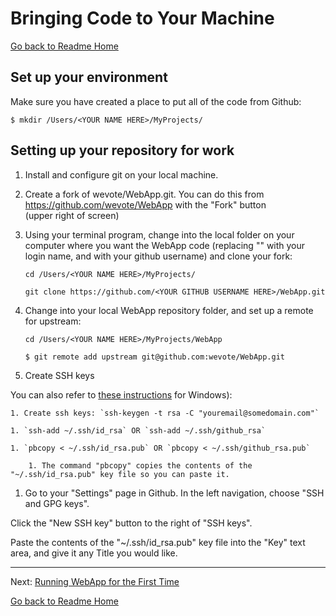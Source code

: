 # Bringing Code to Your Machine
[Go back to Readme Home](../../README.md)

## Set up your environment

Make sure you have created a place to put all of the code from Github:

    $ mkdir /Users/<YOUR NAME HERE>/MyProjects/

## Setting up your repository for work

1. Install and configure git on your local machine.

1. Create a fork of wevote/WebApp.git. You can do this from https://github.com/wevote/WebApp with the "Fork" button  
(upper right of screen)

1. Using your terminal program, change into the local folder on your computer where you want the WebApp code (replacing "<YOUR NAME HERE>" with your login name, and <YOUR GITHUB USERNAME HERE> with your github username) and clone your fork:  
  
     `cd /Users/<YOUR NAME HERE>/MyProjects/`
     
     `git clone https://github.com/<YOUR GITHUB USERNAME HERE>/WebApp.git`

1. Change into your local WebApp repository folder, and set up a remote for upstream:

     `cd /Users/<YOUR NAME HERE>/MyProjects/WebApp`

     `$ git remote add upstream git@github.com:wevote/WebApp.git`  

1. Create SSH keys 

You can also refer to 
[these instructions](https://help.github.com/articles/generating-a-new-ssh-key-and-adding-it-to-the-ssh-agent/#platform-windows) for Windows):

    1. Create ssh keys: `ssh-keygen -t rsa -C "youremail@somedomain.com"`  

    1. `ssh-add ~/.ssh/id_rsa` OR `ssh-add ~/.ssh/github_rsa`

    1. `pbcopy < ~/.ssh/id_rsa.pub` OR `pbcopy < ~/.ssh/github_rsa.pub`  

        1. The command "pbcopy" copies the contents of the "~/.ssh/id_rsa.pub" key file so you can paste it.

1. Go to your "Settings" page in Github. In the left navigation, choose "SSH and GPG keys".  

Click the "New SSH key" button to the right of "SSH keys".  

Paste the contents of the "~/.ssh/id_rsa.pub" key file into the "Key" text area, and give it any Title you would like.  

---

Next: [Running WebApp for the First Time](RUNNING_FIRST_TIME.md)

[Go back to Readme Home](../../README.md)

